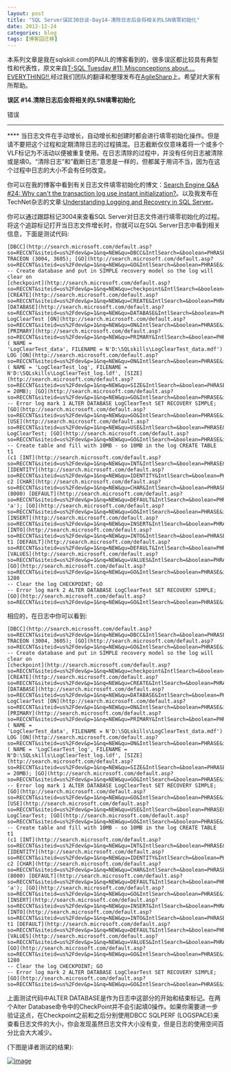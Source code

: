```yaml
---
layout: post
title: "SQL Server误区30日谈-Day14-清除日志后会将相关的LSN填零初始化"
date: 2012-12-24
categories: blog
tags: [博客园迁移]
---
```


本系列文章是我在sqlskill.com的PAUL的博客看到的，很多误区都比较具有典型性和代表性，原文来自[T-SQL Tuesday \#11: Misconceptions about.... EVERYTHING\!\!](http://www.sqlskills.com/blogs/paul/post/T-SQL-Tuesday-11-Misconceptions-about-EVERYTHING!!.aspx),经过我们团队的翻译和整理发布在[AgileSharp](http://www.agilesharp.com/)上。希望对大家有所帮助。

**误区 \#14.清除日志后会将相关的LSN填零初始化**

错误

****

**** 当日志文件在手动增长，自动增长和创建时都会进行填零初始化操作。但是请不要把这个过程和定期清除日志的过程搞混。日志截断仅仅意味着将一个或多个VLF标记为不活动以便被重复使用。在日志清除的过程中，并没有任何日志被清除或是填0。“清除日志”和”截断日志”意思是一样的，但都属于用词不当，因为在这个过程中日志的大小不会有任何改变。

你可以在我的博客中看到有关日志文件填零初始化的博文：[Search Engine Q&A \#24: Why can't the transaction log use instant initialization?](http://www.sqlskills.com/BLOGS/PAUL/post/Search-Engine-QA-24-Why-cant-the-transaction-log-use-instant-initialization.aspx)。以及我发布在TechNet杂志的文章:[Understanding Logging and Recovery in SQL Server](http://technet.microsoft.com/en-us/magazine/2009.02.logging.aspx)。

你可以通过跟踪标记3004来查看SQL Server对日志文件进行填零初始化的过程。将这个追踪标记打开当日志文件增长时，你就可以在SQL Server日志中看到相关信息，下面是测试代码:
    
    
    [DBCC](http://search.microsoft.com/default.asp?so=RECCNT&siteid=us%2Fdev&p=1&nq=NEW&qu=DBCC&IntlSearch=&boolean=PHRASE&ig=01&i=09&i=99) TRACEON (3004, 3605); [GO](http://search.microsoft.com/default.asp?so=RECCNT&siteid=us%2Fdev&p=1&nq=NEW&qu=GO&IntlSearch=&boolean=PHRASE&ig=01&i=09&i=99)
    -- Create database and put in SIMPLE recovery model so the log will clear on 
    [checkpoint](http://search.microsoft.com/default.asp?so=RECCNT&siteid=us%2Fdev&p=1&nq=NEW&qu=checkpoint&IntlSearch=&boolean=PHRASE&ig=01&i=09&i=99) [CREATE](http://search.microsoft.com/default.asp?so=RECCNT&siteid=us%2Fdev&p=1&nq=NEW&qu=CREATE&IntlSearch=&boolean=PHRASE&ig=01&i=09&i=99) [DATABASE](http://search.microsoft.com/default.asp?so=RECCNT&siteid=us%2Fdev&p=1&nq=NEW&qu=DATABASE&IntlSearch=&boolean=PHRASE&ig=01&i=09&i=99) LogClearTest [ON](http://search.microsoft.com/default.asp?so=RECCNT&siteid=us%2Fdev&p=1&nq=NEW&qu=ON&IntlSearch=&boolean=PHRASE&ig=01&i=09&i=99) [PRIMARY](http://search.microsoft.com/default.asp?so=RECCNT&siteid=us%2Fdev&p=1&nq=NEW&qu=PRIMARY&IntlSearch=&boolean=PHRASE&ig=01&i=09&i=99) ( NAME = 
    'LogClearTest_data', FILENAME = N'D:\SQLskills\LogClearTest_data.mdf') 
    LOG [ON](http://search.microsoft.com/default.asp?so=RECCNT&siteid=us%2Fdev&p=1&nq=NEW&qu=ON&IntlSearch=&boolean=PHRASE&ig=01&i=09&i=99) ( NAME = 'LogClearTest_log', FILENAME = 
    N'D:\SQLskills\LogClearTest_log.ldf', [SIZE](http://search.microsoft.com/default.asp?so=RECCNT&siteid=us%2Fdev&p=1&nq=NEW&qu=SIZE&IntlSearch=&boolean=PHRASE&ig=01&i=09&i=99) = 20MB); [GO](http://search.microsoft.com/default.asp?so=RECCNT&siteid=us%2Fdev&p=1&nq=NEW&qu=GO&IntlSearch=&boolean=PHRASE&ig=01&i=09&i=99)
    -- Error log mark 1 ALTER DATABASE LogClearTest SET RECOVERY SIMPLE; 
    [GO](http://search.microsoft.com/default.asp?so=RECCNT&siteid=us%2Fdev&p=1&nq=NEW&qu=GO&IntlSearch=&boolean=PHRASE&ig=01&i=09&i=99)
    [USE](http://search.microsoft.com/default.asp?so=RECCNT&siteid=us%2Fdev&p=1&nq=NEW&qu=USE&IntlSearch=&boolean=PHRASE&ig=01&i=09&i=99) LogClearTest; [GO](http://search.microsoft.com/default.asp?so=RECCNT&siteid=us%2Fdev&p=1&nq=NEW&qu=GO&IntlSearch=&boolean=PHRASE&ig=01&i=09&i=99)
    -- Create table and fill with 10MB - so 10MB in the log CREATE TABLE t1 
    (c1 [INT](http://search.microsoft.com/default.asp?so=RECCNT&siteid=us%2Fdev&p=1&nq=NEW&qu=INT&IntlSearch=&boolean=PHRASE&ig=01&i=09&i=99) [IDENTITY](http://search.microsoft.com/default.asp?so=RECCNT&siteid=us%2Fdev&p=1&nq=NEW&qu=IDENTITY&IntlSearch=&boolean=PHRASE&ig=01&i=09&i=99), c2 [CHAR](http://search.microsoft.com/default.asp?so=RECCNT&siteid=us%2Fdev&p=1&nq=NEW&qu=CHAR&IntlSearch=&boolean=PHRASE&ig=01&i=09&i=99) (8000) [DEFAULT](http://search.microsoft.com/default.asp?so=RECCNT&siteid=us%2Fdev&p=1&nq=NEW&qu=DEFAULT&IntlSearch=&boolean=PHRASE&ig=01&i=09&i=99) 'a'); [GO](http://search.microsoft.com/default.asp?so=RECCNT&siteid=us%2Fdev&p=1&nq=NEW&qu=GO&IntlSearch=&boolean=PHRASE&ig=01&i=09&i=99) [INSERT](http://search.microsoft.com/default.asp?so=RECCNT&siteid=us%2Fdev&p=1&nq=NEW&qu=INSERT&IntlSearch=&boolean=PHRASE&ig=01&i=09&i=99) [INTO](http://search.microsoft.com/default.asp?so=RECCNT&siteid=us%2Fdev&p=1&nq=NEW&qu=INTO&IntlSearch=&boolean=PHRASE&ig=01&i=09&i=99) t1 [DEFAULT](http://search.microsoft.com/default.asp?so=RECCNT&siteid=us%2Fdev&p=1&nq=NEW&qu=DEFAULT&IntlSearch=&boolean=PHRASE&ig=01&i=09&i=99) 
    [VALUES](http://search.microsoft.com/default.asp?so=RECCNT&siteid=us%2Fdev&p=1&nq=NEW&qu=VALUES&IntlSearch=&boolean=PHRASE&ig=01&i=09&i=99); [GO](http://search.microsoft.com/default.asp?so=RECCNT&siteid=us%2Fdev&p=1&nq=NEW&qu=GO&IntlSearch=&boolean=PHRASE&ig=01&i=09&i=99) 1280
    -- Clear the log CHECKPOINT; GO
    -- Error log mark 2 ALTER DATABASE LogClearTest SET RECOVERY SIMPLE; 
    [GO](http://search.microsoft.com/default.asp?so=RECCNT&siteid=us%2Fdev&p=1&nq=NEW&qu=GO&IntlSearch=&boolean=PHRASE&ig=01&i=09&i=99)

  


  


相应的，在日志中你可以看到:
    
    
    [DBCC](http://search.microsoft.com/default.asp?so=RECCNT&siteid=us%2Fdev&p=1&nq=NEW&qu=DBCC&IntlSearch=&boolean=PHRASE&ig=01&i=09&i=99) TRACEON (3004, 3605); [GO](http://search.microsoft.com/default.asp?so=RECCNT&siteid=us%2Fdev&p=1&nq=NEW&qu=GO&IntlSearch=&boolean=PHRASE&ig=01&i=09&i=99)
    -- Create database and put in SIMPLE recovery model so the log will clear on 
    [checkpoint](http://search.microsoft.com/default.asp?so=RECCNT&siteid=us%2Fdev&p=1&nq=NEW&qu=checkpoint&IntlSearch=&boolean=PHRASE&ig=01&i=09&i=99) [CREATE](http://search.microsoft.com/default.asp?so=RECCNT&siteid=us%2Fdev&p=1&nq=NEW&qu=CREATE&IntlSearch=&boolean=PHRASE&ig=01&i=09&i=99) [DATABASE](http://search.microsoft.com/default.asp?so=RECCNT&siteid=us%2Fdev&p=1&nq=NEW&qu=DATABASE&IntlSearch=&boolean=PHRASE&ig=01&i=09&i=99) LogClearTest [ON](http://search.microsoft.com/default.asp?so=RECCNT&siteid=us%2Fdev&p=1&nq=NEW&qu=ON&IntlSearch=&boolean=PHRASE&ig=01&i=09&i=99) [PRIMARY](http://search.microsoft.com/default.asp?so=RECCNT&siteid=us%2Fdev&p=1&nq=NEW&qu=PRIMARY&IntlSearch=&boolean=PHRASE&ig=01&i=09&i=99) ( NAME = 
    'LogClearTest_data', FILENAME = N'D:\SQLskills\LogClearTest_data.mdf') 
    LOG [ON](http://search.microsoft.com/default.asp?so=RECCNT&siteid=us%2Fdev&p=1&nq=NEW&qu=ON&IntlSearch=&boolean=PHRASE&ig=01&i=09&i=99) ( NAME = 'LogClearTest_log', FILENAME = 
    N'D:\SQLskills\LogClearTest_log.ldf', [SIZE](http://search.microsoft.com/default.asp?so=RECCNT&siteid=us%2Fdev&p=1&nq=NEW&qu=SIZE&IntlSearch=&boolean=PHRASE&ig=01&i=09&i=99) = 20MB); [GO](http://search.microsoft.com/default.asp?so=RECCNT&siteid=us%2Fdev&p=1&nq=NEW&qu=GO&IntlSearch=&boolean=PHRASE&ig=01&i=09&i=99)
    -- Error log mark 1 ALTER DATABASE LogClearTest SET RECOVERY SIMPLE; 
    [GO](http://search.microsoft.com/default.asp?so=RECCNT&siteid=us%2Fdev&p=1&nq=NEW&qu=GO&IntlSearch=&boolean=PHRASE&ig=01&i=09&i=99)
    [USE](http://search.microsoft.com/default.asp?so=RECCNT&siteid=us%2Fdev&p=1&nq=NEW&qu=USE&IntlSearch=&boolean=PHRASE&ig=01&i=09&i=99) LogClearTest; [GO](http://search.microsoft.com/default.asp?so=RECCNT&siteid=us%2Fdev&p=1&nq=NEW&qu=GO&IntlSearch=&boolean=PHRASE&ig=01&i=09&i=99)
    -- Create table and fill with 10MB - so 10MB in the log CREATE TABLE t1 
    (c1 [INT](http://search.microsoft.com/default.asp?so=RECCNT&siteid=us%2Fdev&p=1&nq=NEW&qu=INT&IntlSearch=&boolean=PHRASE&ig=01&i=09&i=99) [IDENTITY](http://search.microsoft.com/default.asp?so=RECCNT&siteid=us%2Fdev&p=1&nq=NEW&qu=IDENTITY&IntlSearch=&boolean=PHRASE&ig=01&i=09&i=99), c2 [CHAR](http://search.microsoft.com/default.asp?so=RECCNT&siteid=us%2Fdev&p=1&nq=NEW&qu=CHAR&IntlSearch=&boolean=PHRASE&ig=01&i=09&i=99) (8000) [DEFAULT](http://search.microsoft.com/default.asp?so=RECCNT&siteid=us%2Fdev&p=1&nq=NEW&qu=DEFAULT&IntlSearch=&boolean=PHRASE&ig=01&i=09&i=99) 'a'); [GO](http://search.microsoft.com/default.asp?so=RECCNT&siteid=us%2Fdev&p=1&nq=NEW&qu=GO&IntlSearch=&boolean=PHRASE&ig=01&i=09&i=99) [INSERT](http://search.microsoft.com/default.asp?so=RECCNT&siteid=us%2Fdev&p=1&nq=NEW&qu=INSERT&IntlSearch=&boolean=PHRASE&ig=01&i=09&i=99) [INTO](http://search.microsoft.com/default.asp?so=RECCNT&siteid=us%2Fdev&p=1&nq=NEW&qu=INTO&IntlSearch=&boolean=PHRASE&ig=01&i=09&i=99) t1 [DEFAULT](http://search.microsoft.com/default.asp?so=RECCNT&siteid=us%2Fdev&p=1&nq=NEW&qu=DEFAULT&IntlSearch=&boolean=PHRASE&ig=01&i=09&i=99) 
    [VALUES](http://search.microsoft.com/default.asp?so=RECCNT&siteid=us%2Fdev&p=1&nq=NEW&qu=VALUES&IntlSearch=&boolean=PHRASE&ig=01&i=09&i=99); [GO](http://search.microsoft.com/default.asp?so=RECCNT&siteid=us%2Fdev&p=1&nq=NEW&qu=GO&IntlSearch=&boolean=PHRASE&ig=01&i=09&i=99) 1280
    -- Clear the log CHECKPOINT; GO
    -- Error log mark 2 ALTER DATABASE LogClearTest SET RECOVERY SIMPLE; 
    [GO](http://search.microsoft.com/default.asp?so=RECCNT&siteid=us%2Fdev&p=1&nq=NEW&qu=GO&IntlSearch=&boolean=PHRASE&ig=01&i=09&i=99)

  


上面测试代码中ALTER DATABASE是作为日志中这部分的开始和结束标记。在两个Alter Database命令中的CheckPoint并不会引起填0操作。如果你需要进一步验证这点，在Checkpoint之前和之后分别使用DBCC SQLPERF \(LOGSPACE\)来查看日志文件的大小，你会发现虽然日志文件大小没有变，但是日志的使用空间百分比会大大减少。

\(下图是译者测试的结果\):

[![image](https://cdn.jsdelivr.net/gh/careyson/careyson.github.io@main/assets/images/2012-12-24-sql-server-30-day14-lsn/sql-server-30-day14-lsn-201212241627157217.png)](http://images.cnblogs.com/cnblogs_com/CareySon/201212/201212241627146444.png)
